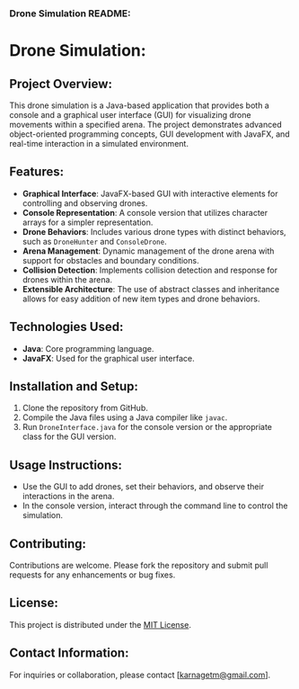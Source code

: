 ### Drone Simulation README:

# Drone Simulation:

## Project Overview:
This drone simulation is a Java-based application that provides both a console and a graphical user interface (GUI) for visualizing drone movements within a specified arena. The project demonstrates advanced object-oriented programming concepts, GUI development with JavaFX, and real-time interaction in a simulated environment.

## Features:
- **Graphical Interface**: JavaFX-based GUI with interactive elements for controlling and observing drones.
- **Console Representation**: A console version that utilizes character arrays for a simpler representation.
- **Drone Behaviors**: Includes various drone types with distinct behaviors, such as `DroneHunter` and `ConsoleDrone`.
- **Arena Management**: Dynamic management of the drone arena with support for obstacles and boundary conditions.
- **Collision Detection**: Implements collision detection and response for drones within the arena.
- **Extensible Architecture**: The use of abstract classes and inheritance allows for easy addition of new item types and drone behaviors.

## Technologies Used:
- **Java**: Core programming language.
- **JavaFX**: Used for the graphical user interface.

## Installation and Setup:
1. Clone the repository from GitHub.
2. Compile the Java files using a Java compiler like `javac`.
3. Run `DroneInterface.java` for the console version or the appropriate class for the GUI version.

## Usage Instructions:
- Use the GUI to add drones, set their behaviors, and observe their interactions in the arena.
- In the console version, interact through the command line to control the simulation.

## Contributing:
Contributions are welcome. Please fork the repository and submit pull requests for any enhancements or bug fixes.

## License:
This project is distributed under the [MIT License](https://opensource.org/licenses/MIT).

## Contact Information:
For inquiries or collaboration, please contact [karnagetm@gmail.com].
